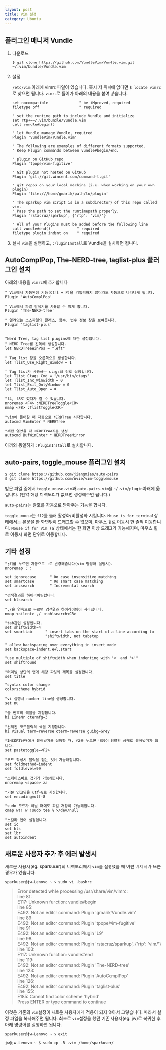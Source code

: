```yaml
---
layout: post
title: Vim 설정
category: Ubuntu
---
```


## 플러그인 매니저 Vundle

1. 다운로드
    ```
    $ git clone https://github.com/VundleVim/Vundle.vim.git ~/.vim/bundle/Vundle.vim
    ```
2. 설정  

    `/etc/vim` 아래에 vimrc 파일이 있습니다. 혹시 저 위치에 없다면 `$ locate vimrc`로 찾으면 됩니다. `vimrc`로 들어가 아래의 내용을 붙여 넣습니다.

    ```vim
    set nocompatible              " be iMproved, required
    filetype off                  " required

    " set the runtime path to include Vundle and initialize
    set rtp+=~/.vim/bundle/Vundle.vim
    call vundle#begin()

    " let Vundle manage Vundle, required
    Plugin 'VundleVim/Vundle.vim'

    " The following are examples of different formats supported.
    " Keep Plugin commands between vundle#begin/end.

    " plugin on GitHub repo
    Plugin 'tpope/vim-fugitive'

    " Git plugin not hosted on GitHub
    Plugin 'git://git.wincent.com/command-t.git'

    " git repos on your local machine (i.e. when working on your own plugin)
    Plugin 'file:///home/gmarik/path/to/plugin'

    " The sparkup vim script is in a subdirectory of this repo called vim.
    " Pass the path to set the runtimepath properly.
    Plugin 'rstacruz/sparkup', {'rtp': 'vim/'}

    " All of your Plugins must be added before the following line
    call vundle#end()            " required
    filetype plugin indent on    " required
    ```
3. 설치
    `vim`을 실행하고, `:PluginInstall`로 Vundle을 설치하면 됩니다.


## AutoComplPop, The-NERD-tree, taglist-plus 플러그인 설치

아래의 내용을 `vimrc`에 추가합니다
```vim
" Vim에서 자동완성 기능(Ctrl + P)을 키입력하지 않더라도 자동으로 나타나게 됩니다.
Plugin 'AutoComplPop'

" Vim에서 파일 탐색기를 사용할 수 있게 합니다.
Plugin 'The-NERD-tree'

" 열려있는 소스파일의 클래스, 함수, 변수 정보 창을 보여줍니다.
Plugin 'taglist-plus'


"Nerd Tree, tag list plugins에 대한 설정입니다.
" NERD Tree를 왼쪽에 생성합니다.
let NERDTreeWinPos = "left"

" Tag list 창을 오른쪽으로 생성합니다.
let Tlist_Use_Right_Window = 1

" Tag list가 사용하는 ctags의 경로 설정입니다.
let Tlist_Ctags_Cmd = "/usr/bin/ctags"
let Tlist_Inc_Winwidth = 0
let Tlist_Exit_OnlyWindow = 0
let Tlist_Auto_Open = 0

"f4, f8로 껐다가 켤 수 있습니다.
nnoremap <F4> :NERDTreeToggle<CR>
nmap <F8> :TlistToggle<CR>

"vim에 들어갈 때 자동으로 NERDTree 시작합니다.
autocmd VimEnter * NERDTree

"새탭 열었을 때 NERDTree자동 생성
autocmd BufWinEnter * NERDTreeMirror
```

아까와 동일하게 `:PluginInstall`로 설치합니다.

## auto-pairs, toggle_mouse 플러그인 설치
```
$ git clone https://github.com/jiangmiao/auto-pairs
$ git clone https://github.com/nvie/vim-togglemouse
```
받은 파일 중에서 `toggle_mouse.vim`과 `auto-pairs.vim`을 `~/.vim/plugin`아래에 옮깁니다. (만약 해당 디렉토리가 없으면 생성해주면 됩니다.)  

`auto-pairs`는 괄호를 자동으로 닫아주는 기능을 합니다.  

`toggle_mouse`는 `f12`를 눌러 활성화/비활성화 시킵니다. `Mouse is for terminal`상태에서는 본문을 한 화면밖에 드래그할 수 없으며, 마우스 휠로 이동시 한 줄씩 이동합니다. `Mouse if for Vim (a)`상태에서는 한 화면 이상 드래그가 가능해지며, 마우스 휠로 이동시 화면 단위로 이동합니다.  

## 기타 설정

```vim
";키를 누르면 자동으로 :로 변경해줍니다(vim 명령어 실행시).
nnoremap ; :

set ignorecase      " Do case insensitive matching
set smartcase       " Do smart case matching
set incsearch       " Incremental search

"검색결과를 하이라이팅합니다.
set hlsearch

",/을 연속으로 누르면 검색결과 하이라이팅이 사라집니다.
nmap <silent> ,/ :nohlsearch<CR>

"tab관련 설정입니다.
set shiftwidth=4
set smarttab      " insert tabs on the start of a line according to
                  "shiftwidth, not tabstop

" allow backspacing over everything in insert mode
set backspace=indent,eol,start

"use multiple of shiftwidth when indenting with '<' and '>'"
set shiftround

"터미널 상단의 탭에 해당 파일의 제목을 설정합니다.
set title

"syntax color change
colorscheme hybrid

"vi 실행시 number line을 생성합니다.
set nu

"줄 번호의 색깔을 지정합니다.
hi LineNr ctermfg=3

"선택된 코드블럭의 색을 지정합니다.
hi Visual term=reverse cterm=reverse guibg=Grey

"INSERT상태에서 붙여넣기를 실행할 때, f2를 누르면 내용이 정렬된 상태로 붙여넣기가 됩니다.
set pastetoggle=<F2>

"코드 작성시 블럭을 접는 것이 가능해집니다.
set foldmethod=indent
set foldlevel=99

"스페이스바로 접기가 가능해집니다.
nnoremap <space> za

"기본 인코딩을 utf-8로 지정합니다.
set encoding=utf-8

"sudo 모드가 아닐 때에도 파일 저장이 가능해집니다.
cmap w!! w !sudo tee % >/dev/null

"스칼라 언어 설정입니다.
set ic
set hls
set lbr
set autoindent
```

## 새로운 사용자 추가 후 에러 발생시

새로운 사용자(eg. sparkuser)의 디렉토리에서 `vim`을 실행했을 때 이런 메세지가 뜨는 경우가 있습니다.
```
sparkuser@jw-Lenovo ~ $ sudo vi .bashrc
```

> Error detected while processing /usr/share/vim/vimrc:  
line 81:  
E117: Unknown function: vundle#begin  
line 85:  
E492: Not an editor command: Plugin 'gmarik/Vundle.vim'  
line 89:  
E492: Not an editor command: Plugin 'tpope/vim-fugitive'  
line 91:  
E492: Not an editor command: Plugin 'L9'  
line 98:  
E492: Not an editor command: Plugin 'rstacruz/sparkup', {'rtp': 'vim/'}  
line 103:  
E117: Unknown function: vundle#end  
line 119:  
E492: Not an editor command: Plugin 'The-NERD-tree'  
line 123:  
E492: Not an editor command: Plugin 'AutoComplPop'  
line 126:  
E492: Not an editor command: Plugin 'taglist-plus'  
line 155:  
E185: Cannot find color scheme 'hybrid'  
Press ENTER or type command to continue  


이것은 기존의 `vim`설정이 새로운 사용자에게 적용이 되지 않아서 그렇습니다. 따라서 설정 파일을 복사해주면 됩니다. 최초로 `vim`설정을 했던 기존 사용자(eg. jw)로 복귀한 후 아래 명령어를 실행하면 됩니다.
```
sparkuser@jw-Lenovo ~ $ exit

jw@jw-Lenovo ~ $ sudo cp -R .vim /home/sparkuser/
```
